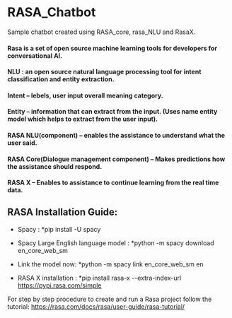 # RASA_Chatbot
Sample chatbot created using RASA_core, rasa_NLU and RasaX.

#### Rasa is a set of open source machine learning tools for developers for conversational AI.

#### NLU : an open source natural language processing tool for intent classification and entity extraction.

#### Intent – lebels, user input overall meaning category.

#### Entity – information that can extract from the input. (Uses name entity model which helps to extract from the user input).

#### RASA NLU(component) – enables the assistance to understand what the user said.
#### RASA Core(Dialogue management component) – Makes predictions how the assistance should respond.
#### RASA X – Enables to assistance to continue learning from the real time data.

## RASA Installation Guide:

-  Spacy : *pip install -U spacy 

-  Spacy Large English language model : *python -m spacy download en_core_web_sm

-  Link the model now: *python -m spacy link en_core_web_sm en

-  RASA X installation : *pip install rasa-x --extra-index-url https://pypi.rasa.com/simple

For step by step procedure to create and run a Rasa project follow the tutorial:
https://rasa.com/docs/rasa/user-guide/rasa-tutorial/



